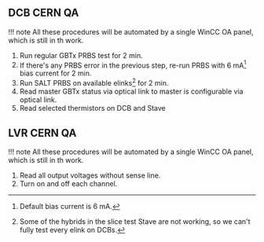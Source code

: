 ## DCB CERN QA

!!! note
    All these procedures will be automated by a single WinCC OA panel, which is
    still in th work.

1. Run regular GBTx PRBS test for 2 min.
2. If there's any PRBS error in the previous step, re-run PRBS with 6 mA[^1]
   bias current for 2 min.
3. Run SALT PRBS on available elinks[^2] for 2 min.
4. Read master GBTx status via optical link to master is configurable via optical link.
5. Read selected thermistors on DCB and Stave


[^1]: Default bias current is 6 mA.
[^2]: Some of the hybrids in the slice test Stave are not working, so we can't
      fully test every elink on DCBs.


## LVR CERN QA

!!! note
    All these procedures will be automated by a single WinCC OA panel, which is
    still in th work.

1. Read all output voltages without sense line.
2. Turn on and off each channel.
